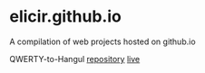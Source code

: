 # elicir.github.io

A compilation of web projects hosted on github.io

QWERTY-to-Hangul
    [repository](https://github.com/elicir/QWERTY-to-Hangul)
    [live](https://elicir.github.io/q2han)
